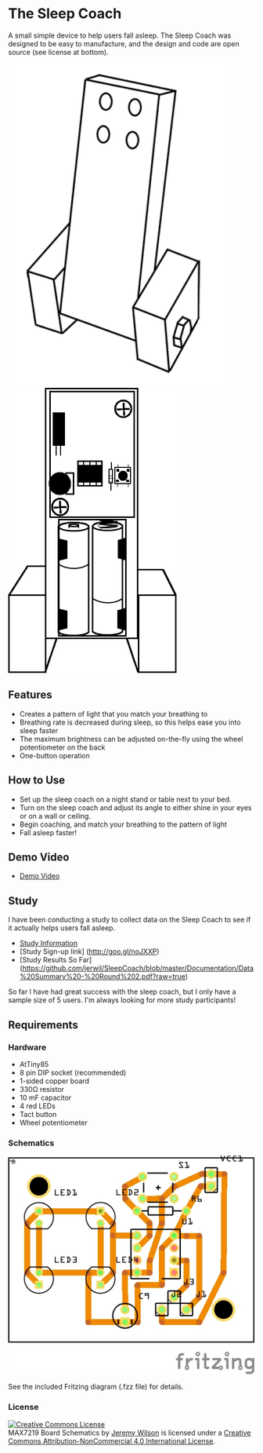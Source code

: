 # The Sleep Coach

A small simple device to help users fall asleep. The Sleep Coach was designed to be easy to manufacture, and the design and code are open source (see license at bottom).

![](https://raw.githubusercontent.com/jerwil/SleepCoach/master/Media/Sleep%20Coach%20Drawing.gif "Sleep Coach Drawing")
![](https://raw.githubusercontent.com/jerwil/SleepCoach/master/Media/Sleep%20Coach%20Drawing%20Back.gif "Sleep Coach Back View")

## Features

* Creates a pattern of light that you match your breathing to
* Breathing rate is decreased during sleep, so this helps ease you into sleep faster
* The maximum brightness can be adjusted on-the-fly using the wheel potentiometer on the back
* One-button operation

## How to Use

* Set up the sleep coach on a night stand or table next to your bed.
* Turn on the sleep coach and adjust its angle to either shine in your eyes or on a wall or ceiling.
* Begin coaching, and match your breathing to the pattern of light
* Fall asleep faster!


## Demo Video

* [Demo Video](http://youtu.be/cpdKv6ZaVtQ)

## Study

I have been conducting a study to collect data on the Sleep Coach to see if it actually helps users fall asleep.

* [Study Information](http://i.imgur.com/wzw9Kvx.jpg)
* [Study Sign-up link] (http://goo.gl/noJXXP)
* [Study Results So Far] (https://github.com/jerwil/SleepCoach/blob/master/Documentation/Data%20Summary%20-%20Round%202.pdf?raw=true)

So far I have had great success with the sleep coach, but I only have a sample size of 5 users. I'm always looking for more study participants!

## Requirements

### Hardware

* AtTiny85
* 8 pin DIP socket (recommended)
* 1-sided copper board
* 330Ω resistor
* 10 mF capacitor
* 4 red LEDs
* Tact button
* Wheel potentiometer

### Schematics

![](https://raw.githubusercontent.com/jerwil/SleepCoach/master/Media/Sleep_coach_tiny_schematic_battery_pcb.jpg "Sleep Coach schematic")

See the included Fritzing diagram (.fzz file) for details.

### License

<a rel="license" href="http://creativecommons.org/licenses/by-nc/4.0/"><img alt="Creative Commons License" style="border-width:0" src="http://i.creativecommons.org/l/by-nc/4.0/88x31.png" /></a><br /><span xmlns:dct="http://purl.org/dc/terms/" property="dct:title">MAX7219 Board Schematics</span> by <a xmlns:cc="http://creativecommons.org/ns#" href="https://github.com/jerwil/SleepCoach" property="cc:attributionName" rel="cc:attributionURL">Jeremy Wilson</a> is licensed under a <a rel="license" href="http://creativecommons.org/licenses/by-nc/4.0/">Creative Commons Attribution-NonCommercial 4.0 International License</a>.


